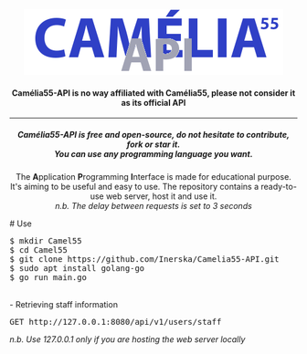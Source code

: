 
<center>  
 <a href="https://github.com/Inerska/Camelia55-API">  
 <img src="https://raw.githubusercontent.com/Inerska/Camelia55-API/master/cam55logo.png" alt="Logo">  
 </a>  
 <h4>Camélia55-API is no way affiliated with Camélia55, please not consider it as its official API</h4>  
 <hr />
 <h5>Camélia55-API is free and open-source, do not hesitate to contribute, fork or star it.<br/> You can use any programming language you want.</h5>
 <p>The <b>A</b>pplication <b>P</b>rogramming <b>I</b>nterface is made for educational purpose. It's aiming to be useful and easy to use. The repository contains a ready-to-use web server, host it and use it. <br/><i>n.b. The delay between requests is set to 3 seconds</i> </p>
</center>
# Use
<pre>
$ mkdir Camel55
$ cd Camel55
$ git clone https://github.com/Inerska/Camelia55-API.git
$ sudo apt install golang-go
$ go run main.go
</pre>
<br>
- Retrieving staff information
<pre>GET http://127.0.0.1:8080/api/v1/users/staff</pre>
<i>n.b. Use 127.0.0.1 only if you are hosting the web server locally</i>
